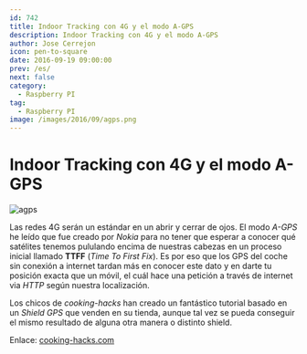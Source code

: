 ```yaml
---
id: 742
title: Indoor Tracking con 4G y el modo A-GPS
description: Indoor Tracking con 4G y el modo A-GPS
author: Jose Cerrejon
icon: pen-to-square
date: 2016-09-19 09:00:00
prev: /es/
next: false
category:
  - Raspberry PI
tag:
  - Raspberry PI
image: /images/2016/09/agps.png
---
```


# Indoor Tracking con 4G y el modo A-GPS

![agps](/images/2016/09/agps.png)

Las redes 4G serán un estándar en un abrir y cerrar de ojos. El modo *A-GPS* he leído que fue creado por *Nokia* para no tener que esperar a conocer qué satélites tenemos pululando encima de nuestras cabezas en un proceso inicial llamado **TTFF** (*Time To First Fix*). Es por eso que los GPS del coche sin conexión a internet tardan más en conocer este dato y en darte tu posición exacta que un móvil, el cuál hace una petición a través de internet via *HTTP* según nuestra localización.

Los chicos de *cooking-hacks* han creado un fantástico tutorial basado en un *Shield GPS* que venden en su tienda, aunque tal vez se pueda conseguir el mismo resultado de alguna otra manera o distinto shield.

Enlace: [cooking-hacks.com](https://www.cooking-hacks.com/blog/indoor-tracking-using-4g-and-a-gps-mode-with-arduino-and-raspberry-pi-geo-location/)